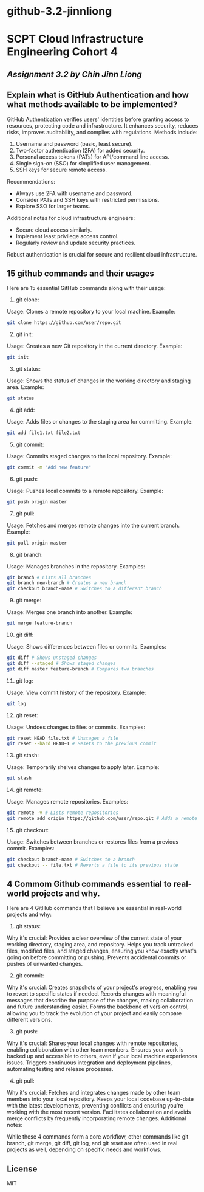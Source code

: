 # github-3.2-jinnliong

# SCPT Cloud Infrastructure Engineering Cohort 4
## _Assignment 3.2 by Chin Jinn Liong_

## Explain what is GitHub Authentication and how what methods available to be implemented?

GitHub Authentication verifies users' identities before granting access to resources, protecting code and infrastructure. It enhances security, reduces risks, improves auditability, and complies with regulations. Methods include:

1. Username and password (basic, least secure).
2. Two-factor authentication (2FA) for added security.
3. Personal access tokens (PATs) for API/command line access.
4. Single sign-on (SSO) for simplified user management.
5. SSH keys for secure remote access.

Recommendations:
- Always use 2FA with username and password.
- Consider PATs and SSH keys with restricted permissions.
- Explore SSO for larger teams.

Additional notes for cloud infrastructure engineers:
- Secure cloud access similarly.
- Implement least privilege access control.
- Regularly review and update security practices.

Robust authentication is crucial for secure and resilient cloud infrastructure.


## 15 github commands and their usages

Here are 15 essential GitHub commands along with their usage:

1. git clone:

Usage: Clones a remote repository to your local machine.
Example: 

```sh
git clone https://github.com/user/repo.git
```

2. git init:

Usage: Creates a new Git repository in the current directory.
Example: 

```sh
git init
```

3. git status:

Usage: Shows the status of changes in the working directory and staging area.
Example: 

```sh
git status
```

4. git add:

Usage: Adds files or changes to the staging area for committing.
Example: 

```sh
git add file1.txt file2.txt
```

5. git commit:

Usage: Commits staged changes to the local repository.
Example: 

```sh
git commit -m "Add new feature"
```

6. git push:

Usage: Pushes local commits to a remote repository.
Example: 

```sh
git push origin master
```

7. git pull:

Usage: Fetches and merges remote changes into the current branch.
Example: 

```sh
git pull origin master
```

8. git branch:

Usage: Manages branches in the repository.
Examples:

```sh
git branch # Lists all branches
git branch new-branch # Creates a new branch
git checkout branch-name # Switches to a different branch
```

9. git merge:

Usage: Merges one branch into another.
Example: 

```sh
git merge feature-branch
```

10. git diff:

Usage: Shows differences between files or commits.
Examples:

```sh
git diff # Shows unstaged changes
git diff --staged # Shows staged changes
git diff master feature-branch # Compares two branches
```

11. git log:

Usage: View commit history of the repository.
Example: 

```sh
git log
```

12. git reset:

Usage: Undoes changes to files or commits.
Examples:

```sh
git reset HEAD file.txt # Unstages a file
git reset --hard HEAD~1 # Resets to the previous commit
```

13. git stash:

Usage: Temporarily shelves changes to apply later.
Example: 

```sh
git stash
```

14. git remote:

Usage: Manages remote repositories.
Examples:

```sh
git remote -v # Lists remote repositories
git remote add origin https://github.com/user/repo.git # Adds a remote
```

15. git checkout:

Usage: Switches between branches or restores files from a previous commit.
Examples:

```sh
git checkout branch-name # Switches to a branch
git checkout -- file.txt # Reverts a file to its previous state
```


## 4 Commom Github commands essential to real-world projects and why.

Here are 4 GitHub commands that I believe are essential in real-world projects and why:

1. git status:

Why it's crucial:
Provides a clear overview of the current state of your working directory, staging area, and repository.
Helps you track untracked files, modified files, and staged changes, ensuring you know exactly what's going on before committing or pushing.
Prevents accidental commits or pushes of unwanted changes.

2. git commit:

Why it's crucial:
Creates snapshots of your project's progress, enabling you to revert to specific states if needed.
Records changes with meaningful messages that describe the purpose of the changes, making collaboration and future understanding easier.
Forms the backbone of version control, allowing you to track the evolution of your project and easily compare different versions.

3. git push:

Why it's crucial:
Shares your local changes with remote repositories, enabling collaboration with other team members.
Ensures your work is backed up and accessible to others, even if your local machine experiences issues.
Triggers continuous integration and deployment pipelines, automating testing and release processes.

4. git pull:

Why it's crucial:
Fetches and integrates changes made by other team members into your local repository.
Keeps your local codebase up-to-date with the latest developments, preventing conflicts and ensuring you're working with the most recent version.
Facilitates collaboration and avoids merge conflicts by frequently incorporating remote changes.
Additional notes:

While these 4 commands form a core workflow, other commands like git branch, git merge, git diff, git log, and git reset are often used in real projects as well, depending on specific needs and workflows.


## License

MIT